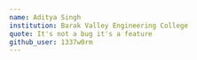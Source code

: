 ```yaml
---
name: Aditya Singh
institution: Barak Valley Engineering College
quote: It's not a bug it's a feature
github_user: 1337w0rm
---
```

